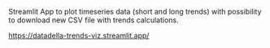 Streamlit App to plot timeseries data (short and long trends) with possibility to download new CSV file with trends calculations.

https://datadella-trends-viz.streamlit.app/

